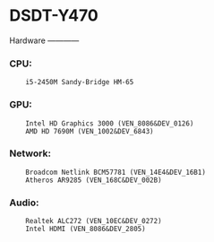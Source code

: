 DSDT-Y470
=========

Hardware
————

### CPU:
		i5-2450M Sandy-Bridge HM-65
### GPU:
		Intel HD Graphics 3000 (VEN_8086&DEV_0126)
		AMD HD 7690M (VEN_1002&DEV_6843)
### Network:
		Broadcom Netlink BCM57781 (VEN_14E4&DEV_16B1)
		Atheros AR9285 (VEN_168C&DEV_002B)
### Audio:
		Realtek ALC272 (VEN_10EC&DEV_0272)
		Intel HDMI (VEN_8086&DEV_2805)